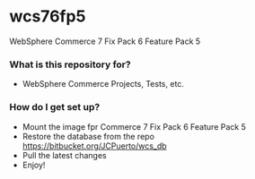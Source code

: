 # wcs76fp5 #

WebSphere Commerce 7 Fix Pack 6 Feature Pack 5

### What is this repository for? ###

* WebSphere Commerce Projects, Tests, etc.

### How do I get set up? ###

* Mount the image fpr Commerce 7 Fix Pack 6 Feature Pack 5
* Restore the database from the repo https://bitbucket.org/JCPuerto/wcs_db
* Pull the latest changes
* Enjoy!